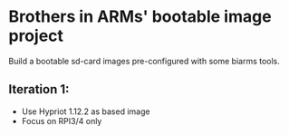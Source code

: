 # Brothers in ARMs' bootable image project

Build a bootable sd-card images pre-configured with some biarms tools.

## Iteration 1: 
- Use Hypriot 1.12.2 as based image
- Focus on RPI3/4 only


